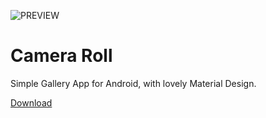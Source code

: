 ![PREVIEW](https://github.com/kollerlukas/Camera-Roll-Android-App/blob/master/camera_roll_banner.png)

# Camera Roll
Simple Gallery App for Android, with lovely Material Design.

<a href="https://github.com/Jahhow/Camera-Roll-Android-App/releases" target="_blank">Download</a>
